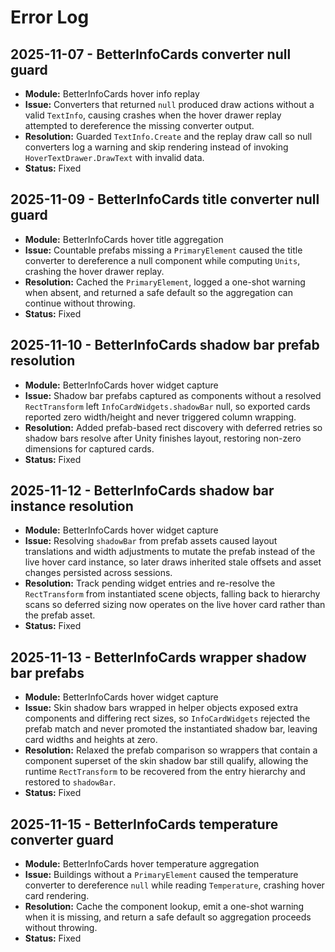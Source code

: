 # Error Log

## 2025-11-07 - BetterInfoCards converter null guard
- **Module:** BetterInfoCards hover info replay
- **Issue:** Converters that returned `null` produced draw actions without a valid `TextInfo`, causing crashes when the hover drawer replay attempted to dereference the missing converter output.
- **Resolution:** Guarded `TextInfo.Create` and the replay draw call so null converters log a warning and skip rendering instead of invoking `HoverTextDrawer.DrawText` with invalid data.
- **Status:** Fixed

## 2025-11-09 - BetterInfoCards title converter null guard
- **Module:** BetterInfoCards hover title aggregation
- **Issue:** Countable prefabs missing a `PrimaryElement` caused the title converter to dereference a null component while computing `Units`, crashing the hover drawer replay.
- **Resolution:** Cached the `PrimaryElement`, logged a one-shot warning when absent, and returned a safe default so the aggregation can continue without throwing.
- **Status:** Fixed

## 2025-11-10 - BetterInfoCards shadow bar prefab resolution
- **Module:** BetterInfoCards hover widget capture
- **Issue:** Shadow bar prefabs captured as components without a resolved `RectTransform` left `InfoCardWidgets.shadowBar` null, so exported cards reported zero width/height and never triggered column wrapping.
- **Resolution:** Added prefab-based rect discovery with deferred retries so shadow bars resolve after Unity finishes layout, restoring non-zero dimensions for captured cards.
- **Status:** Fixed

## 2025-11-12 - BetterInfoCards shadow bar instance resolution
- **Module:** BetterInfoCards hover widget capture
- **Issue:** Resolving `shadowBar` from prefab assets caused layout translations and width adjustments to mutate the prefab instead of the live hover card instance, so later draws inherited stale offsets and asset changes persisted across sessions.
- **Resolution:** Track pending widget entries and re-resolve the `RectTransform` from instantiated scene objects, falling back to hierarchy scans so deferred sizing now operates on the live hover card rather than the prefab asset.
- **Status:** Fixed

## 2025-11-13 - BetterInfoCards wrapper shadow bar prefabs
- **Module:** BetterInfoCards hover widget capture
- **Issue:** Skin shadow bars wrapped in helper objects exposed extra components and differing rect sizes, so `InfoCardWidgets` rejected the prefab match and never promoted the instantiated shadow bar, leaving card widths and heights at zero.
- **Resolution:** Relaxed the prefab comparison so wrappers that contain a component superset of the skin shadow bar still qualify, allowing the runtime `RectTransform` to be recovered from the entry hierarchy and restored to `shadowBar`.
- **Status:** Fixed

## 2025-11-15 - BetterInfoCards temperature converter guard
- **Module:** BetterInfoCards hover temperature aggregation
- **Issue:** Buildings without a `PrimaryElement` caused the temperature converter to dereference `null` while reading `Temperature`, crashing hover card rendering.
- **Resolution:** Cache the component lookup, emit a one-shot warning when it is missing, and return a safe default so aggregation proceeds without throwing.
- **Status:** Fixed
